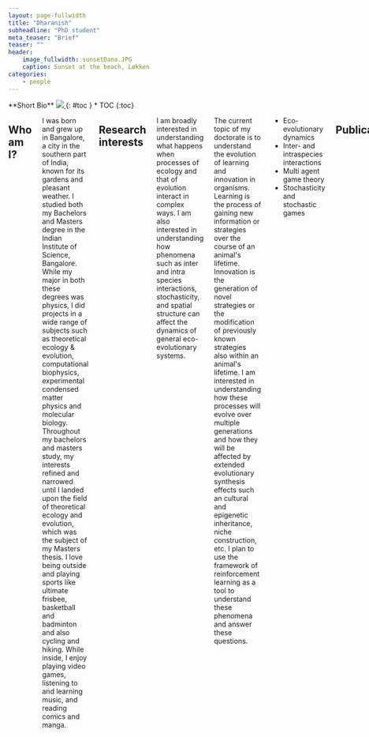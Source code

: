 ```yaml
---
layout: page-fullwidth
title: "Dharanish"
subheadline: "PhD student"
meta_teaser: "Brief"
teaser: ""
header:
    image_fullwidth: sunsetDana.JPG
    caption: Sunset at the beach, Løkken
categories:
    - people
---
```

<!--more-->

<div class="row">
<div class="medium-4 medium-push-8 columns" markdown="1">
<div class="panel radius" markdown="1">
**Short Bio**
<a class="th [radius]" href="{{ site.url }}/images/DeptPic.jpeg">
<img src="{{ site.url }}/images/dharanish.jpg">
</a>
{: #toc }
*  TOC
{:toc}
</div>
</div><!-- /.medium-4.columns -->



<div class="medium-8 medium-pull-4 columns" markdown="1">



## Who am I?

I was born and grew up in Bangalore, a city in the southern part of India, known for its gardens and pleasant weather. I studied both my Bachelors and Masters degree in the Indian Institute of Science, Bangalore. While my  major in both these degrees was physics, I did projects in a wide range of subjects such as theoretical ecology & evolution, computational biophysics, experimental condensed matter physics and molecular biology. Throughout my bachelors and masters study, my interests refined and narrowed until I landed upon the field of theoretical ecology and evolution, which was the subject of my Masters thesis. 
I love being outside and playing sports like ultimate frisbee, basketball and badminton and also cycling and hiking. While inside, I enjoy playing video games, listening to and learning music, and reading comics and manga.   

## Research interests

I am broadly interested in understanding what happens when processes of ecology and that of evolution interact in complex ways. I am also interested in understanding how phenomena such as inter and intra species interactions, stochasticity, and spatial structure can affect the dynamics of general eco-evolutionary systems.
    
The current topic of my doctorate is to understand the evolution of learning and innovation in organisms. Learning is the process of gaining new information or strategies over the course of an animal's lifetime. Innovation is the generation of novel strategies or the modification of previously known strategies also within an animal's lifetime. I am interested in understanding how these processes will evolve over multiple generations and how they will be affected by extended evolutionary synthesis effects such an cultural and epigenetic inheritance, niche construction, etc. I plan to use the framework of reinforcement learning as a tool to understand these phenomena and answer these questions.

* Eco-evolutionary dynamics
* Inter- and intraspecies interactions
* Multi agent game theory
* Stochasticity and stochastic games

## Publications 
    
**Dharanish Rajendra**, Jaydeep Mandal, Yashodhan Hatwalne, & Prabal K. Maiti (2023). "Packing and emergence of the ordering of rods in a spherical monolayer." Soft Matter, 19(1), 137-146. DOI: [https://doi.org/10.1039/D2SM00799A](https://doi.org/10.1039/D2SM00799A)

**Dharanish Rajendra**, Nikhil Maroli, Narendra M. Dixit, and Prabal Kumar Maiti. "Molecular Dynamics Simulations Show How Antibodies May Rescue HIV-1 Mutants Incapable of Infecting Host Cells." bioRxiv (2022): 2022-09. DOI: [https://doi.org/10.1101/2022.09.02.506285](https://doi.org/10.1101/2022.09.02.506285)
    
## Links

Email address: [dharanish@evolbio.mpg.de](mailto:dharanish@evolbio.mpg.de)
